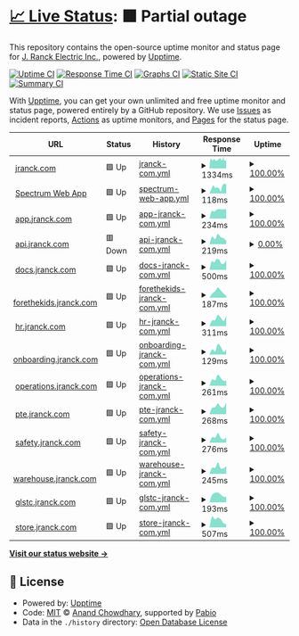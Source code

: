 # [📈 Live Status](https://j-ranck-electric.github.io/upptime): <!--live status--> **🟧 Partial outage**

This repository contains the open-source uptime monitor and status page for [J. Ranck Electric Inc.](https://jranck.com), powered by [Upptime](https://github.com/upptime/upptime).

[![Uptime CI](https://github.com/j-ranck-electric/upptime/workflows/Uptime%20CI/badge.svg)](https://github.com/j-ranck-electric/upptime/actions?query=workflow%3A%22Uptime+CI%22)
[![Response Time CI](https://github.com/j-ranck-electric/upptime/workflows/Response%20Time%20CI/badge.svg)](https://github.com/j-ranck-electric/upptime/actions?query=workflow%3A%22Response+Time+CI%22)
[![Graphs CI](https://github.com/j-ranck-electric/upptime/workflows/Graphs%20CI/badge.svg)](https://github.com/j-ranck-electric/upptime/actions?query=workflow%3A%22Graphs+CI%22)
[![Static Site CI](https://github.com/j-ranck-electric/upptime/workflows/Static%20Site%20CI/badge.svg)](https://github.com/j-ranck-electric/upptime/actions?query=workflow%3A%22Static+Site+CI%22)
[![Summary CI](https://github.com/j-ranck-electric/upptime/workflows/Summary%20CI/badge.svg)](https://github.com/j-ranck-electric/upptime/actions?query=workflow%3A%22Summary+CI%22)

With [Upptime](https://upptime.js.org), you can get your own unlimited and free uptime monitor and status page, powered entirely by a GitHub repository. We use [Issues](https://github.com/j-ranck-electric/upptime/issues) as incident reports, [Actions](https://github.com/j-ranck-electric/upptime/actions) as uptime monitors, and [Pages](https://j-ranck-electric.github.io/upptime) for the status page.

<!--start: status pages-->
<!-- This summary is generated by Upptime (https://github.com/upptime/upptime) -->
<!-- Do not edit this manually, your changes will be overwritten -->
<!-- prettier-ignore -->
| URL | Status | History | Response Time | Uptime |
| --- | ------ | ------- | ------------- | ------ |
| <img alt="" src="https://icons.duckduckgo.com/ip3/jranck.com.ico" height="13"> [jranck.com](https://jranck.com) | 🟩 Up | [jranck-com.yml](https://github.com/J-Ranck-Electric/uptime/commits/HEAD/history/jranck-com.yml) | <details><summary><img alt="Response time graph" src="./graphs/jranck-com/response-time-week.png" height="20"> 1334ms</summary><br><a href="https://j-ranck-electric.github.io/upptime/history/jranck-com"><img alt="Response time 1334" src="https://img.shields.io/endpoint?url=https%3A%2F%2Fraw.githubusercontent.com%2FJ-Ranck-Electric%2Fuptime%2FHEAD%2Fapi%2Fjranck-com%2Fresponse-time.json"></a><br><a href="https://j-ranck-electric.github.io/upptime/history/jranck-com"><img alt="24-hour response time 1334" src="https://img.shields.io/endpoint?url=https%3A%2F%2Fraw.githubusercontent.com%2FJ-Ranck-Electric%2Fuptime%2FHEAD%2Fapi%2Fjranck-com%2Fresponse-time-day.json"></a><br><a href="https://j-ranck-electric.github.io/upptime/history/jranck-com"><img alt="7-day response time 1334" src="https://img.shields.io/endpoint?url=https%3A%2F%2Fraw.githubusercontent.com%2FJ-Ranck-Electric%2Fuptime%2FHEAD%2Fapi%2Fjranck-com%2Fresponse-time-week.json"></a><br><a href="https://j-ranck-electric.github.io/upptime/history/jranck-com"><img alt="30-day response time 1334" src="https://img.shields.io/endpoint?url=https%3A%2F%2Fraw.githubusercontent.com%2FJ-Ranck-Electric%2Fuptime%2FHEAD%2Fapi%2Fjranck-com%2Fresponse-time-month.json"></a><br><a href="https://j-ranck-electric.github.io/upptime/history/jranck-com"><img alt="1-year response time 1334" src="https://img.shields.io/endpoint?url=https%3A%2F%2Fraw.githubusercontent.com%2FJ-Ranck-Electric%2Fuptime%2FHEAD%2Fapi%2Fjranck-com%2Fresponse-time-year.json"></a></details> | <details><summary><a href="https://j-ranck-electric.github.io/upptime/history/jranck-com">100.00%</a></summary><a href="https://j-ranck-electric.github.io/upptime/history/jranck-com"><img alt="All-time uptime 100.00%" src="https://img.shields.io/endpoint?url=https%3A%2F%2Fraw.githubusercontent.com%2FJ-Ranck-Electric%2Fuptime%2FHEAD%2Fapi%2Fjranck-com%2Fuptime.json"></a><br><a href="https://j-ranck-electric.github.io/upptime/history/jranck-com"><img alt="24-hour uptime 100.00%" src="https://img.shields.io/endpoint?url=https%3A%2F%2Fraw.githubusercontent.com%2FJ-Ranck-Electric%2Fuptime%2FHEAD%2Fapi%2Fjranck-com%2Fuptime-day.json"></a><br><a href="https://j-ranck-electric.github.io/upptime/history/jranck-com"><img alt="7-day uptime 100.00%" src="https://img.shields.io/endpoint?url=https%3A%2F%2Fraw.githubusercontent.com%2FJ-Ranck-Electric%2Fuptime%2FHEAD%2Fapi%2Fjranck-com%2Fuptime-week.json"></a><br><a href="https://j-ranck-electric.github.io/upptime/history/jranck-com"><img alt="30-day uptime 100.00%" src="https://img.shields.io/endpoint?url=https%3A%2F%2Fraw.githubusercontent.com%2FJ-Ranck-Electric%2Fuptime%2FHEAD%2Fapi%2Fjranck-com%2Fuptime-month.json"></a><br><a href="https://j-ranck-electric.github.io/upptime/history/jranck-com"><img alt="1-year uptime 100.00%" src="https://img.shields.io/endpoint?url=https%3A%2F%2Fraw.githubusercontent.com%2FJ-Ranck-Electric%2Fuptime%2FHEAD%2Fapi%2Fjranck-com%2Fuptime-year.json"></a></details>
| <img alt="" src="https://icons.duckduckgo.com/ip3/jranck.dexterchaney.com.ico" height="13"> [Spectrum Web App](https://jranck.dexterchaney.com) | 🟩 Up | [spectrum-web-app.yml](https://github.com/J-Ranck-Electric/uptime/commits/HEAD/history/spectrum-web-app.yml) | <details><summary><img alt="Response time graph" src="./graphs/spectrum-web-app/response-time-week.png" height="20"> 118ms</summary><br><a href="https://j-ranck-electric.github.io/upptime/history/spectrum-web-app"><img alt="Response time 118" src="https://img.shields.io/endpoint?url=https%3A%2F%2Fraw.githubusercontent.com%2FJ-Ranck-Electric%2Fuptime%2FHEAD%2Fapi%2Fspectrum-web-app%2Fresponse-time.json"></a><br><a href="https://j-ranck-electric.github.io/upptime/history/spectrum-web-app"><img alt="24-hour response time 118" src="https://img.shields.io/endpoint?url=https%3A%2F%2Fraw.githubusercontent.com%2FJ-Ranck-Electric%2Fuptime%2FHEAD%2Fapi%2Fspectrum-web-app%2Fresponse-time-day.json"></a><br><a href="https://j-ranck-electric.github.io/upptime/history/spectrum-web-app"><img alt="7-day response time 118" src="https://img.shields.io/endpoint?url=https%3A%2F%2Fraw.githubusercontent.com%2FJ-Ranck-Electric%2Fuptime%2FHEAD%2Fapi%2Fspectrum-web-app%2Fresponse-time-week.json"></a><br><a href="https://j-ranck-electric.github.io/upptime/history/spectrum-web-app"><img alt="30-day response time 118" src="https://img.shields.io/endpoint?url=https%3A%2F%2Fraw.githubusercontent.com%2FJ-Ranck-Electric%2Fuptime%2FHEAD%2Fapi%2Fspectrum-web-app%2Fresponse-time-month.json"></a><br><a href="https://j-ranck-electric.github.io/upptime/history/spectrum-web-app"><img alt="1-year response time 118" src="https://img.shields.io/endpoint?url=https%3A%2F%2Fraw.githubusercontent.com%2FJ-Ranck-Electric%2Fuptime%2FHEAD%2Fapi%2Fspectrum-web-app%2Fresponse-time-year.json"></a></details> | <details><summary><a href="https://j-ranck-electric.github.io/upptime/history/spectrum-web-app">100.00%</a></summary><a href="https://j-ranck-electric.github.io/upptime/history/spectrum-web-app"><img alt="All-time uptime 100.00%" src="https://img.shields.io/endpoint?url=https%3A%2F%2Fraw.githubusercontent.com%2FJ-Ranck-Electric%2Fuptime%2FHEAD%2Fapi%2Fspectrum-web-app%2Fuptime.json"></a><br><a href="https://j-ranck-electric.github.io/upptime/history/spectrum-web-app"><img alt="24-hour uptime 100.00%" src="https://img.shields.io/endpoint?url=https%3A%2F%2Fraw.githubusercontent.com%2FJ-Ranck-Electric%2Fuptime%2FHEAD%2Fapi%2Fspectrum-web-app%2Fuptime-day.json"></a><br><a href="https://j-ranck-electric.github.io/upptime/history/spectrum-web-app"><img alt="7-day uptime 100.00%" src="https://img.shields.io/endpoint?url=https%3A%2F%2Fraw.githubusercontent.com%2FJ-Ranck-Electric%2Fuptime%2FHEAD%2Fapi%2Fspectrum-web-app%2Fuptime-week.json"></a><br><a href="https://j-ranck-electric.github.io/upptime/history/spectrum-web-app"><img alt="30-day uptime 100.00%" src="https://img.shields.io/endpoint?url=https%3A%2F%2Fraw.githubusercontent.com%2FJ-Ranck-Electric%2Fuptime%2FHEAD%2Fapi%2Fspectrum-web-app%2Fuptime-month.json"></a><br><a href="https://j-ranck-electric.github.io/upptime/history/spectrum-web-app"><img alt="1-year uptime 100.00%" src="https://img.shields.io/endpoint?url=https%3A%2F%2Fraw.githubusercontent.com%2FJ-Ranck-Electric%2Fuptime%2FHEAD%2Fapi%2Fspectrum-web-app%2Fuptime-year.json"></a></details>
| <img alt="" src="https://icons.duckduckgo.com/ip3/app.jranck.com.ico" height="13"> [app.jranck.com](https://app.jranck.com) | 🟩 Up | [app-jranck-com.yml](https://github.com/J-Ranck-Electric/uptime/commits/HEAD/history/app-jranck-com.yml) | <details><summary><img alt="Response time graph" src="./graphs/app-jranck-com/response-time-week.png" height="20"> 234ms</summary><br><a href="https://j-ranck-electric.github.io/upptime/history/app-jranck-com"><img alt="Response time 234" src="https://img.shields.io/endpoint?url=https%3A%2F%2Fraw.githubusercontent.com%2FJ-Ranck-Electric%2Fuptime%2FHEAD%2Fapi%2Fapp-jranck-com%2Fresponse-time.json"></a><br><a href="https://j-ranck-electric.github.io/upptime/history/app-jranck-com"><img alt="24-hour response time 234" src="https://img.shields.io/endpoint?url=https%3A%2F%2Fraw.githubusercontent.com%2FJ-Ranck-Electric%2Fuptime%2FHEAD%2Fapi%2Fapp-jranck-com%2Fresponse-time-day.json"></a><br><a href="https://j-ranck-electric.github.io/upptime/history/app-jranck-com"><img alt="7-day response time 234" src="https://img.shields.io/endpoint?url=https%3A%2F%2Fraw.githubusercontent.com%2FJ-Ranck-Electric%2Fuptime%2FHEAD%2Fapi%2Fapp-jranck-com%2Fresponse-time-week.json"></a><br><a href="https://j-ranck-electric.github.io/upptime/history/app-jranck-com"><img alt="30-day response time 234" src="https://img.shields.io/endpoint?url=https%3A%2F%2Fraw.githubusercontent.com%2FJ-Ranck-Electric%2Fuptime%2FHEAD%2Fapi%2Fapp-jranck-com%2Fresponse-time-month.json"></a><br><a href="https://j-ranck-electric.github.io/upptime/history/app-jranck-com"><img alt="1-year response time 234" src="https://img.shields.io/endpoint?url=https%3A%2F%2Fraw.githubusercontent.com%2FJ-Ranck-Electric%2Fuptime%2FHEAD%2Fapi%2Fapp-jranck-com%2Fresponse-time-year.json"></a></details> | <details><summary><a href="https://j-ranck-electric.github.io/upptime/history/app-jranck-com">100.00%</a></summary><a href="https://j-ranck-electric.github.io/upptime/history/app-jranck-com"><img alt="All-time uptime 100.00%" src="https://img.shields.io/endpoint?url=https%3A%2F%2Fraw.githubusercontent.com%2FJ-Ranck-Electric%2Fuptime%2FHEAD%2Fapi%2Fapp-jranck-com%2Fuptime.json"></a><br><a href="https://j-ranck-electric.github.io/upptime/history/app-jranck-com"><img alt="24-hour uptime 100.00%" src="https://img.shields.io/endpoint?url=https%3A%2F%2Fraw.githubusercontent.com%2FJ-Ranck-Electric%2Fuptime%2FHEAD%2Fapi%2Fapp-jranck-com%2Fuptime-day.json"></a><br><a href="https://j-ranck-electric.github.io/upptime/history/app-jranck-com"><img alt="7-day uptime 100.00%" src="https://img.shields.io/endpoint?url=https%3A%2F%2Fraw.githubusercontent.com%2FJ-Ranck-Electric%2Fuptime%2FHEAD%2Fapi%2Fapp-jranck-com%2Fuptime-week.json"></a><br><a href="https://j-ranck-electric.github.io/upptime/history/app-jranck-com"><img alt="30-day uptime 100.00%" src="https://img.shields.io/endpoint?url=https%3A%2F%2Fraw.githubusercontent.com%2FJ-Ranck-Electric%2Fuptime%2FHEAD%2Fapi%2Fapp-jranck-com%2Fuptime-month.json"></a><br><a href="https://j-ranck-electric.github.io/upptime/history/app-jranck-com"><img alt="1-year uptime 100.00%" src="https://img.shields.io/endpoint?url=https%3A%2F%2Fraw.githubusercontent.com%2FJ-Ranck-Electric%2Fuptime%2FHEAD%2Fapi%2Fapp-jranck-com%2Fuptime-year.json"></a></details>
| <img alt="" src="https://icons.duckduckgo.com/ip3/api.jranck.com.ico" height="13"> [api.jranck.com](https://api.jranck.com) | 🟥 Down | [api-jranck-com.yml](https://github.com/J-Ranck-Electric/uptime/commits/HEAD/history/api-jranck-com.yml) | <details><summary><img alt="Response time graph" src="./graphs/api-jranck-com/response-time-week.png" height="20"> 219ms</summary><br><a href="https://j-ranck-electric.github.io/upptime/history/api-jranck-com"><img alt="Response time 219" src="https://img.shields.io/endpoint?url=https%3A%2F%2Fraw.githubusercontent.com%2FJ-Ranck-Electric%2Fuptime%2FHEAD%2Fapi%2Fapi-jranck-com%2Fresponse-time.json"></a><br><a href="https://j-ranck-electric.github.io/upptime/history/api-jranck-com"><img alt="24-hour response time 219" src="https://img.shields.io/endpoint?url=https%3A%2F%2Fraw.githubusercontent.com%2FJ-Ranck-Electric%2Fuptime%2FHEAD%2Fapi%2Fapi-jranck-com%2Fresponse-time-day.json"></a><br><a href="https://j-ranck-electric.github.io/upptime/history/api-jranck-com"><img alt="7-day response time 219" src="https://img.shields.io/endpoint?url=https%3A%2F%2Fraw.githubusercontent.com%2FJ-Ranck-Electric%2Fuptime%2FHEAD%2Fapi%2Fapi-jranck-com%2Fresponse-time-week.json"></a><br><a href="https://j-ranck-electric.github.io/upptime/history/api-jranck-com"><img alt="30-day response time 219" src="https://img.shields.io/endpoint?url=https%3A%2F%2Fraw.githubusercontent.com%2FJ-Ranck-Electric%2Fuptime%2FHEAD%2Fapi%2Fapi-jranck-com%2Fresponse-time-month.json"></a><br><a href="https://j-ranck-electric.github.io/upptime/history/api-jranck-com"><img alt="1-year response time 219" src="https://img.shields.io/endpoint?url=https%3A%2F%2Fraw.githubusercontent.com%2FJ-Ranck-Electric%2Fuptime%2FHEAD%2Fapi%2Fapi-jranck-com%2Fresponse-time-year.json"></a></details> | <details><summary><a href="https://j-ranck-electric.github.io/upptime/history/api-jranck-com">0.00%</a></summary><a href="https://j-ranck-electric.github.io/upptime/history/api-jranck-com"><img alt="All-time uptime 0.00%" src="https://img.shields.io/endpoint?url=https%3A%2F%2Fraw.githubusercontent.com%2FJ-Ranck-Electric%2Fuptime%2FHEAD%2Fapi%2Fapi-jranck-com%2Fuptime.json"></a><br><a href="https://j-ranck-electric.github.io/upptime/history/api-jranck-com"><img alt="24-hour uptime 0.00%" src="https://img.shields.io/endpoint?url=https%3A%2F%2Fraw.githubusercontent.com%2FJ-Ranck-Electric%2Fuptime%2FHEAD%2Fapi%2Fapi-jranck-com%2Fuptime-day.json"></a><br><a href="https://j-ranck-electric.github.io/upptime/history/api-jranck-com"><img alt="7-day uptime 0.00%" src="https://img.shields.io/endpoint?url=https%3A%2F%2Fraw.githubusercontent.com%2FJ-Ranck-Electric%2Fuptime%2FHEAD%2Fapi%2Fapi-jranck-com%2Fuptime-week.json"></a><br><a href="https://j-ranck-electric.github.io/upptime/history/api-jranck-com"><img alt="30-day uptime 0.00%" src="https://img.shields.io/endpoint?url=https%3A%2F%2Fraw.githubusercontent.com%2FJ-Ranck-Electric%2Fuptime%2FHEAD%2Fapi%2Fapi-jranck-com%2Fuptime-month.json"></a><br><a href="https://j-ranck-electric.github.io/upptime/history/api-jranck-com"><img alt="1-year uptime 0.00%" src="https://img.shields.io/endpoint?url=https%3A%2F%2Fraw.githubusercontent.com%2FJ-Ranck-Electric%2Fuptime%2FHEAD%2Fapi%2Fapi-jranck-com%2Fuptime-year.json"></a></details>
| <img alt="" src="https://icons.duckduckgo.com/ip3/docs.jranck.com.ico" height="13"> [docs.jranck.com](https://docs.jranck.com) | 🟩 Up | [docs-jranck-com.yml](https://github.com/J-Ranck-Electric/uptime/commits/HEAD/history/docs-jranck-com.yml) | <details><summary><img alt="Response time graph" src="./graphs/docs-jranck-com/response-time-week.png" height="20"> 500ms</summary><br><a href="https://j-ranck-electric.github.io/upptime/history/docs-jranck-com"><img alt="Response time 500" src="https://img.shields.io/endpoint?url=https%3A%2F%2Fraw.githubusercontent.com%2FJ-Ranck-Electric%2Fuptime%2FHEAD%2Fapi%2Fdocs-jranck-com%2Fresponse-time.json"></a><br><a href="https://j-ranck-electric.github.io/upptime/history/docs-jranck-com"><img alt="24-hour response time 500" src="https://img.shields.io/endpoint?url=https%3A%2F%2Fraw.githubusercontent.com%2FJ-Ranck-Electric%2Fuptime%2FHEAD%2Fapi%2Fdocs-jranck-com%2Fresponse-time-day.json"></a><br><a href="https://j-ranck-electric.github.io/upptime/history/docs-jranck-com"><img alt="7-day response time 500" src="https://img.shields.io/endpoint?url=https%3A%2F%2Fraw.githubusercontent.com%2FJ-Ranck-Electric%2Fuptime%2FHEAD%2Fapi%2Fdocs-jranck-com%2Fresponse-time-week.json"></a><br><a href="https://j-ranck-electric.github.io/upptime/history/docs-jranck-com"><img alt="30-day response time 500" src="https://img.shields.io/endpoint?url=https%3A%2F%2Fraw.githubusercontent.com%2FJ-Ranck-Electric%2Fuptime%2FHEAD%2Fapi%2Fdocs-jranck-com%2Fresponse-time-month.json"></a><br><a href="https://j-ranck-electric.github.io/upptime/history/docs-jranck-com"><img alt="1-year response time 500" src="https://img.shields.io/endpoint?url=https%3A%2F%2Fraw.githubusercontent.com%2FJ-Ranck-Electric%2Fuptime%2FHEAD%2Fapi%2Fdocs-jranck-com%2Fresponse-time-year.json"></a></details> | <details><summary><a href="https://j-ranck-electric.github.io/upptime/history/docs-jranck-com">100.00%</a></summary><a href="https://j-ranck-electric.github.io/upptime/history/docs-jranck-com"><img alt="All-time uptime 100.00%" src="https://img.shields.io/endpoint?url=https%3A%2F%2Fraw.githubusercontent.com%2FJ-Ranck-Electric%2Fuptime%2FHEAD%2Fapi%2Fdocs-jranck-com%2Fuptime.json"></a><br><a href="https://j-ranck-electric.github.io/upptime/history/docs-jranck-com"><img alt="24-hour uptime 100.00%" src="https://img.shields.io/endpoint?url=https%3A%2F%2Fraw.githubusercontent.com%2FJ-Ranck-Electric%2Fuptime%2FHEAD%2Fapi%2Fdocs-jranck-com%2Fuptime-day.json"></a><br><a href="https://j-ranck-electric.github.io/upptime/history/docs-jranck-com"><img alt="7-day uptime 100.00%" src="https://img.shields.io/endpoint?url=https%3A%2F%2Fraw.githubusercontent.com%2FJ-Ranck-Electric%2Fuptime%2FHEAD%2Fapi%2Fdocs-jranck-com%2Fuptime-week.json"></a><br><a href="https://j-ranck-electric.github.io/upptime/history/docs-jranck-com"><img alt="30-day uptime 100.00%" src="https://img.shields.io/endpoint?url=https%3A%2F%2Fraw.githubusercontent.com%2FJ-Ranck-Electric%2Fuptime%2FHEAD%2Fapi%2Fdocs-jranck-com%2Fuptime-month.json"></a><br><a href="https://j-ranck-electric.github.io/upptime/history/docs-jranck-com"><img alt="1-year uptime 100.00%" src="https://img.shields.io/endpoint?url=https%3A%2F%2Fraw.githubusercontent.com%2FJ-Ranck-Electric%2Fuptime%2FHEAD%2Fapi%2Fdocs-jranck-com%2Fuptime-year.json"></a></details>
| <img alt="" src="https://icons.duckduckgo.com/ip3/forethekids.jranck.com.ico" height="13"> [forethekids.jranck.com](https://forethekids.jranck.com) | 🟩 Up | [forethekids-jranck-com.yml](https://github.com/J-Ranck-Electric/uptime/commits/HEAD/history/forethekids-jranck-com.yml) | <details><summary><img alt="Response time graph" src="./graphs/forethekids-jranck-com/response-time-week.png" height="20"> 187ms</summary><br><a href="https://j-ranck-electric.github.io/upptime/history/forethekids-jranck-com"><img alt="Response time 187" src="https://img.shields.io/endpoint?url=https%3A%2F%2Fraw.githubusercontent.com%2FJ-Ranck-Electric%2Fuptime%2FHEAD%2Fapi%2Fforethekids-jranck-com%2Fresponse-time.json"></a><br><a href="https://j-ranck-electric.github.io/upptime/history/forethekids-jranck-com"><img alt="24-hour response time 187" src="https://img.shields.io/endpoint?url=https%3A%2F%2Fraw.githubusercontent.com%2FJ-Ranck-Electric%2Fuptime%2FHEAD%2Fapi%2Fforethekids-jranck-com%2Fresponse-time-day.json"></a><br><a href="https://j-ranck-electric.github.io/upptime/history/forethekids-jranck-com"><img alt="7-day response time 187" src="https://img.shields.io/endpoint?url=https%3A%2F%2Fraw.githubusercontent.com%2FJ-Ranck-Electric%2Fuptime%2FHEAD%2Fapi%2Fforethekids-jranck-com%2Fresponse-time-week.json"></a><br><a href="https://j-ranck-electric.github.io/upptime/history/forethekids-jranck-com"><img alt="30-day response time 187" src="https://img.shields.io/endpoint?url=https%3A%2F%2Fraw.githubusercontent.com%2FJ-Ranck-Electric%2Fuptime%2FHEAD%2Fapi%2Fforethekids-jranck-com%2Fresponse-time-month.json"></a><br><a href="https://j-ranck-electric.github.io/upptime/history/forethekids-jranck-com"><img alt="1-year response time 187" src="https://img.shields.io/endpoint?url=https%3A%2F%2Fraw.githubusercontent.com%2FJ-Ranck-Electric%2Fuptime%2FHEAD%2Fapi%2Fforethekids-jranck-com%2Fresponse-time-year.json"></a></details> | <details><summary><a href="https://j-ranck-electric.github.io/upptime/history/forethekids-jranck-com">100.00%</a></summary><a href="https://j-ranck-electric.github.io/upptime/history/forethekids-jranck-com"><img alt="All-time uptime 100.00%" src="https://img.shields.io/endpoint?url=https%3A%2F%2Fraw.githubusercontent.com%2FJ-Ranck-Electric%2Fuptime%2FHEAD%2Fapi%2Fforethekids-jranck-com%2Fuptime.json"></a><br><a href="https://j-ranck-electric.github.io/upptime/history/forethekids-jranck-com"><img alt="24-hour uptime 100.00%" src="https://img.shields.io/endpoint?url=https%3A%2F%2Fraw.githubusercontent.com%2FJ-Ranck-Electric%2Fuptime%2FHEAD%2Fapi%2Fforethekids-jranck-com%2Fuptime-day.json"></a><br><a href="https://j-ranck-electric.github.io/upptime/history/forethekids-jranck-com"><img alt="7-day uptime 100.00%" src="https://img.shields.io/endpoint?url=https%3A%2F%2Fraw.githubusercontent.com%2FJ-Ranck-Electric%2Fuptime%2FHEAD%2Fapi%2Fforethekids-jranck-com%2Fuptime-week.json"></a><br><a href="https://j-ranck-electric.github.io/upptime/history/forethekids-jranck-com"><img alt="30-day uptime 100.00%" src="https://img.shields.io/endpoint?url=https%3A%2F%2Fraw.githubusercontent.com%2FJ-Ranck-Electric%2Fuptime%2FHEAD%2Fapi%2Fforethekids-jranck-com%2Fuptime-month.json"></a><br><a href="https://j-ranck-electric.github.io/upptime/history/forethekids-jranck-com"><img alt="1-year uptime 100.00%" src="https://img.shields.io/endpoint?url=https%3A%2F%2Fraw.githubusercontent.com%2FJ-Ranck-Electric%2Fuptime%2FHEAD%2Fapi%2Fforethekids-jranck-com%2Fuptime-year.json"></a></details>
| <img alt="" src="https://icons.duckduckgo.com/ip3/hr.jranck.com.ico" height="13"> [hr.jranck.com](https://hr.jranck.com) | 🟩 Up | [hr-jranck-com.yml](https://github.com/J-Ranck-Electric/uptime/commits/HEAD/history/hr-jranck-com.yml) | <details><summary><img alt="Response time graph" src="./graphs/hr-jranck-com/response-time-week.png" height="20"> 311ms</summary><br><a href="https://j-ranck-electric.github.io/upptime/history/hr-jranck-com"><img alt="Response time 311" src="https://img.shields.io/endpoint?url=https%3A%2F%2Fraw.githubusercontent.com%2FJ-Ranck-Electric%2Fuptime%2FHEAD%2Fapi%2Fhr-jranck-com%2Fresponse-time.json"></a><br><a href="https://j-ranck-electric.github.io/upptime/history/hr-jranck-com"><img alt="24-hour response time 311" src="https://img.shields.io/endpoint?url=https%3A%2F%2Fraw.githubusercontent.com%2FJ-Ranck-Electric%2Fuptime%2FHEAD%2Fapi%2Fhr-jranck-com%2Fresponse-time-day.json"></a><br><a href="https://j-ranck-electric.github.io/upptime/history/hr-jranck-com"><img alt="7-day response time 311" src="https://img.shields.io/endpoint?url=https%3A%2F%2Fraw.githubusercontent.com%2FJ-Ranck-Electric%2Fuptime%2FHEAD%2Fapi%2Fhr-jranck-com%2Fresponse-time-week.json"></a><br><a href="https://j-ranck-electric.github.io/upptime/history/hr-jranck-com"><img alt="30-day response time 311" src="https://img.shields.io/endpoint?url=https%3A%2F%2Fraw.githubusercontent.com%2FJ-Ranck-Electric%2Fuptime%2FHEAD%2Fapi%2Fhr-jranck-com%2Fresponse-time-month.json"></a><br><a href="https://j-ranck-electric.github.io/upptime/history/hr-jranck-com"><img alt="1-year response time 311" src="https://img.shields.io/endpoint?url=https%3A%2F%2Fraw.githubusercontent.com%2FJ-Ranck-Electric%2Fuptime%2FHEAD%2Fapi%2Fhr-jranck-com%2Fresponse-time-year.json"></a></details> | <details><summary><a href="https://j-ranck-electric.github.io/upptime/history/hr-jranck-com">100.00%</a></summary><a href="https://j-ranck-electric.github.io/upptime/history/hr-jranck-com"><img alt="All-time uptime 100.00%" src="https://img.shields.io/endpoint?url=https%3A%2F%2Fraw.githubusercontent.com%2FJ-Ranck-Electric%2Fuptime%2FHEAD%2Fapi%2Fhr-jranck-com%2Fuptime.json"></a><br><a href="https://j-ranck-electric.github.io/upptime/history/hr-jranck-com"><img alt="24-hour uptime 100.00%" src="https://img.shields.io/endpoint?url=https%3A%2F%2Fraw.githubusercontent.com%2FJ-Ranck-Electric%2Fuptime%2FHEAD%2Fapi%2Fhr-jranck-com%2Fuptime-day.json"></a><br><a href="https://j-ranck-electric.github.io/upptime/history/hr-jranck-com"><img alt="7-day uptime 100.00%" src="https://img.shields.io/endpoint?url=https%3A%2F%2Fraw.githubusercontent.com%2FJ-Ranck-Electric%2Fuptime%2FHEAD%2Fapi%2Fhr-jranck-com%2Fuptime-week.json"></a><br><a href="https://j-ranck-electric.github.io/upptime/history/hr-jranck-com"><img alt="30-day uptime 100.00%" src="https://img.shields.io/endpoint?url=https%3A%2F%2Fraw.githubusercontent.com%2FJ-Ranck-Electric%2Fuptime%2FHEAD%2Fapi%2Fhr-jranck-com%2Fuptime-month.json"></a><br><a href="https://j-ranck-electric.github.io/upptime/history/hr-jranck-com"><img alt="1-year uptime 100.00%" src="https://img.shields.io/endpoint?url=https%3A%2F%2Fraw.githubusercontent.com%2FJ-Ranck-Electric%2Fuptime%2FHEAD%2Fapi%2Fhr-jranck-com%2Fuptime-year.json"></a></details>
| <img alt="" src="https://icons.duckduckgo.com/ip3/onboarding.jranck.com.ico" height="13"> [onboarding.jranck.com](https://onboarding.jranck.com) | 🟩 Up | [onboarding-jranck-com.yml](https://github.com/J-Ranck-Electric/uptime/commits/HEAD/history/onboarding-jranck-com.yml) | <details><summary><img alt="Response time graph" src="./graphs/onboarding-jranck-com/response-time-week.png" height="20"> 129ms</summary><br><a href="https://j-ranck-electric.github.io/upptime/history/onboarding-jranck-com"><img alt="Response time 129" src="https://img.shields.io/endpoint?url=https%3A%2F%2Fraw.githubusercontent.com%2FJ-Ranck-Electric%2Fuptime%2FHEAD%2Fapi%2Fonboarding-jranck-com%2Fresponse-time.json"></a><br><a href="https://j-ranck-electric.github.io/upptime/history/onboarding-jranck-com"><img alt="24-hour response time 129" src="https://img.shields.io/endpoint?url=https%3A%2F%2Fraw.githubusercontent.com%2FJ-Ranck-Electric%2Fuptime%2FHEAD%2Fapi%2Fonboarding-jranck-com%2Fresponse-time-day.json"></a><br><a href="https://j-ranck-electric.github.io/upptime/history/onboarding-jranck-com"><img alt="7-day response time 129" src="https://img.shields.io/endpoint?url=https%3A%2F%2Fraw.githubusercontent.com%2FJ-Ranck-Electric%2Fuptime%2FHEAD%2Fapi%2Fonboarding-jranck-com%2Fresponse-time-week.json"></a><br><a href="https://j-ranck-electric.github.io/upptime/history/onboarding-jranck-com"><img alt="30-day response time 129" src="https://img.shields.io/endpoint?url=https%3A%2F%2Fraw.githubusercontent.com%2FJ-Ranck-Electric%2Fuptime%2FHEAD%2Fapi%2Fonboarding-jranck-com%2Fresponse-time-month.json"></a><br><a href="https://j-ranck-electric.github.io/upptime/history/onboarding-jranck-com"><img alt="1-year response time 129" src="https://img.shields.io/endpoint?url=https%3A%2F%2Fraw.githubusercontent.com%2FJ-Ranck-Electric%2Fuptime%2FHEAD%2Fapi%2Fonboarding-jranck-com%2Fresponse-time-year.json"></a></details> | <details><summary><a href="https://j-ranck-electric.github.io/upptime/history/onboarding-jranck-com">100.00%</a></summary><a href="https://j-ranck-electric.github.io/upptime/history/onboarding-jranck-com"><img alt="All-time uptime 100.00%" src="https://img.shields.io/endpoint?url=https%3A%2F%2Fraw.githubusercontent.com%2FJ-Ranck-Electric%2Fuptime%2FHEAD%2Fapi%2Fonboarding-jranck-com%2Fuptime.json"></a><br><a href="https://j-ranck-electric.github.io/upptime/history/onboarding-jranck-com"><img alt="24-hour uptime 100.00%" src="https://img.shields.io/endpoint?url=https%3A%2F%2Fraw.githubusercontent.com%2FJ-Ranck-Electric%2Fuptime%2FHEAD%2Fapi%2Fonboarding-jranck-com%2Fuptime-day.json"></a><br><a href="https://j-ranck-electric.github.io/upptime/history/onboarding-jranck-com"><img alt="7-day uptime 100.00%" src="https://img.shields.io/endpoint?url=https%3A%2F%2Fraw.githubusercontent.com%2FJ-Ranck-Electric%2Fuptime%2FHEAD%2Fapi%2Fonboarding-jranck-com%2Fuptime-week.json"></a><br><a href="https://j-ranck-electric.github.io/upptime/history/onboarding-jranck-com"><img alt="30-day uptime 100.00%" src="https://img.shields.io/endpoint?url=https%3A%2F%2Fraw.githubusercontent.com%2FJ-Ranck-Electric%2Fuptime%2FHEAD%2Fapi%2Fonboarding-jranck-com%2Fuptime-month.json"></a><br><a href="https://j-ranck-electric.github.io/upptime/history/onboarding-jranck-com"><img alt="1-year uptime 100.00%" src="https://img.shields.io/endpoint?url=https%3A%2F%2Fraw.githubusercontent.com%2FJ-Ranck-Electric%2Fuptime%2FHEAD%2Fapi%2Fonboarding-jranck-com%2Fuptime-year.json"></a></details>
| <img alt="" src="https://icons.duckduckgo.com/ip3/operations.jranck.com.ico" height="13"> [operations.jranck.com](https://operations.jranck.com) | 🟩 Up | [operations-jranck-com.yml](https://github.com/J-Ranck-Electric/uptime/commits/HEAD/history/operations-jranck-com.yml) | <details><summary><img alt="Response time graph" src="./graphs/operations-jranck-com/response-time-week.png" height="20"> 261ms</summary><br><a href="https://j-ranck-electric.github.io/upptime/history/operations-jranck-com"><img alt="Response time 261" src="https://img.shields.io/endpoint?url=https%3A%2F%2Fraw.githubusercontent.com%2FJ-Ranck-Electric%2Fuptime%2FHEAD%2Fapi%2Foperations-jranck-com%2Fresponse-time.json"></a><br><a href="https://j-ranck-electric.github.io/upptime/history/operations-jranck-com"><img alt="24-hour response time 261" src="https://img.shields.io/endpoint?url=https%3A%2F%2Fraw.githubusercontent.com%2FJ-Ranck-Electric%2Fuptime%2FHEAD%2Fapi%2Foperations-jranck-com%2Fresponse-time-day.json"></a><br><a href="https://j-ranck-electric.github.io/upptime/history/operations-jranck-com"><img alt="7-day response time 261" src="https://img.shields.io/endpoint?url=https%3A%2F%2Fraw.githubusercontent.com%2FJ-Ranck-Electric%2Fuptime%2FHEAD%2Fapi%2Foperations-jranck-com%2Fresponse-time-week.json"></a><br><a href="https://j-ranck-electric.github.io/upptime/history/operations-jranck-com"><img alt="30-day response time 261" src="https://img.shields.io/endpoint?url=https%3A%2F%2Fraw.githubusercontent.com%2FJ-Ranck-Electric%2Fuptime%2FHEAD%2Fapi%2Foperations-jranck-com%2Fresponse-time-month.json"></a><br><a href="https://j-ranck-electric.github.io/upptime/history/operations-jranck-com"><img alt="1-year response time 261" src="https://img.shields.io/endpoint?url=https%3A%2F%2Fraw.githubusercontent.com%2FJ-Ranck-Electric%2Fuptime%2FHEAD%2Fapi%2Foperations-jranck-com%2Fresponse-time-year.json"></a></details> | <details><summary><a href="https://j-ranck-electric.github.io/upptime/history/operations-jranck-com">100.00%</a></summary><a href="https://j-ranck-electric.github.io/upptime/history/operations-jranck-com"><img alt="All-time uptime 100.00%" src="https://img.shields.io/endpoint?url=https%3A%2F%2Fraw.githubusercontent.com%2FJ-Ranck-Electric%2Fuptime%2FHEAD%2Fapi%2Foperations-jranck-com%2Fuptime.json"></a><br><a href="https://j-ranck-electric.github.io/upptime/history/operations-jranck-com"><img alt="24-hour uptime 100.00%" src="https://img.shields.io/endpoint?url=https%3A%2F%2Fraw.githubusercontent.com%2FJ-Ranck-Electric%2Fuptime%2FHEAD%2Fapi%2Foperations-jranck-com%2Fuptime-day.json"></a><br><a href="https://j-ranck-electric.github.io/upptime/history/operations-jranck-com"><img alt="7-day uptime 100.00%" src="https://img.shields.io/endpoint?url=https%3A%2F%2Fraw.githubusercontent.com%2FJ-Ranck-Electric%2Fuptime%2FHEAD%2Fapi%2Foperations-jranck-com%2Fuptime-week.json"></a><br><a href="https://j-ranck-electric.github.io/upptime/history/operations-jranck-com"><img alt="30-day uptime 100.00%" src="https://img.shields.io/endpoint?url=https%3A%2F%2Fraw.githubusercontent.com%2FJ-Ranck-Electric%2Fuptime%2FHEAD%2Fapi%2Foperations-jranck-com%2Fuptime-month.json"></a><br><a href="https://j-ranck-electric.github.io/upptime/history/operations-jranck-com"><img alt="1-year uptime 100.00%" src="https://img.shields.io/endpoint?url=https%3A%2F%2Fraw.githubusercontent.com%2FJ-Ranck-Electric%2Fuptime%2FHEAD%2Fapi%2Foperations-jranck-com%2Fuptime-year.json"></a></details>
| <img alt="" src="https://icons.duckduckgo.com/ip3/pte.jranck.com.ico" height="13"> [pte.jranck.com](https://pte.jranck.com) | 🟩 Up | [pte-jranck-com.yml](https://github.com/J-Ranck-Electric/uptime/commits/HEAD/history/pte-jranck-com.yml) | <details><summary><img alt="Response time graph" src="./graphs/pte-jranck-com/response-time-week.png" height="20"> 268ms</summary><br><a href="https://j-ranck-electric.github.io/upptime/history/pte-jranck-com"><img alt="Response time 268" src="https://img.shields.io/endpoint?url=https%3A%2F%2Fraw.githubusercontent.com%2FJ-Ranck-Electric%2Fuptime%2FHEAD%2Fapi%2Fpte-jranck-com%2Fresponse-time.json"></a><br><a href="https://j-ranck-electric.github.io/upptime/history/pte-jranck-com"><img alt="24-hour response time 268" src="https://img.shields.io/endpoint?url=https%3A%2F%2Fraw.githubusercontent.com%2FJ-Ranck-Electric%2Fuptime%2FHEAD%2Fapi%2Fpte-jranck-com%2Fresponse-time-day.json"></a><br><a href="https://j-ranck-electric.github.io/upptime/history/pte-jranck-com"><img alt="7-day response time 268" src="https://img.shields.io/endpoint?url=https%3A%2F%2Fraw.githubusercontent.com%2FJ-Ranck-Electric%2Fuptime%2FHEAD%2Fapi%2Fpte-jranck-com%2Fresponse-time-week.json"></a><br><a href="https://j-ranck-electric.github.io/upptime/history/pte-jranck-com"><img alt="30-day response time 268" src="https://img.shields.io/endpoint?url=https%3A%2F%2Fraw.githubusercontent.com%2FJ-Ranck-Electric%2Fuptime%2FHEAD%2Fapi%2Fpte-jranck-com%2Fresponse-time-month.json"></a><br><a href="https://j-ranck-electric.github.io/upptime/history/pte-jranck-com"><img alt="1-year response time 268" src="https://img.shields.io/endpoint?url=https%3A%2F%2Fraw.githubusercontent.com%2FJ-Ranck-Electric%2Fuptime%2FHEAD%2Fapi%2Fpte-jranck-com%2Fresponse-time-year.json"></a></details> | <details><summary><a href="https://j-ranck-electric.github.io/upptime/history/pte-jranck-com">100.00%</a></summary><a href="https://j-ranck-electric.github.io/upptime/history/pte-jranck-com"><img alt="All-time uptime 100.00%" src="https://img.shields.io/endpoint?url=https%3A%2F%2Fraw.githubusercontent.com%2FJ-Ranck-Electric%2Fuptime%2FHEAD%2Fapi%2Fpte-jranck-com%2Fuptime.json"></a><br><a href="https://j-ranck-electric.github.io/upptime/history/pte-jranck-com"><img alt="24-hour uptime 100.00%" src="https://img.shields.io/endpoint?url=https%3A%2F%2Fraw.githubusercontent.com%2FJ-Ranck-Electric%2Fuptime%2FHEAD%2Fapi%2Fpte-jranck-com%2Fuptime-day.json"></a><br><a href="https://j-ranck-electric.github.io/upptime/history/pte-jranck-com"><img alt="7-day uptime 100.00%" src="https://img.shields.io/endpoint?url=https%3A%2F%2Fraw.githubusercontent.com%2FJ-Ranck-Electric%2Fuptime%2FHEAD%2Fapi%2Fpte-jranck-com%2Fuptime-week.json"></a><br><a href="https://j-ranck-electric.github.io/upptime/history/pte-jranck-com"><img alt="30-day uptime 100.00%" src="https://img.shields.io/endpoint?url=https%3A%2F%2Fraw.githubusercontent.com%2FJ-Ranck-Electric%2Fuptime%2FHEAD%2Fapi%2Fpte-jranck-com%2Fuptime-month.json"></a><br><a href="https://j-ranck-electric.github.io/upptime/history/pte-jranck-com"><img alt="1-year uptime 100.00%" src="https://img.shields.io/endpoint?url=https%3A%2F%2Fraw.githubusercontent.com%2FJ-Ranck-Electric%2Fuptime%2FHEAD%2Fapi%2Fpte-jranck-com%2Fuptime-year.json"></a></details>
| <img alt="" src="https://icons.duckduckgo.com/ip3/safety.jranck.com.ico" height="13"> [safety.jranck.com](https://safety.jranck.com) | 🟩 Up | [safety-jranck-com.yml](https://github.com/J-Ranck-Electric/uptime/commits/HEAD/history/safety-jranck-com.yml) | <details><summary><img alt="Response time graph" src="./graphs/safety-jranck-com/response-time-week.png" height="20"> 276ms</summary><br><a href="https://j-ranck-electric.github.io/upptime/history/safety-jranck-com"><img alt="Response time 276" src="https://img.shields.io/endpoint?url=https%3A%2F%2Fraw.githubusercontent.com%2FJ-Ranck-Electric%2Fuptime%2FHEAD%2Fapi%2Fsafety-jranck-com%2Fresponse-time.json"></a><br><a href="https://j-ranck-electric.github.io/upptime/history/safety-jranck-com"><img alt="24-hour response time 276" src="https://img.shields.io/endpoint?url=https%3A%2F%2Fraw.githubusercontent.com%2FJ-Ranck-Electric%2Fuptime%2FHEAD%2Fapi%2Fsafety-jranck-com%2Fresponse-time-day.json"></a><br><a href="https://j-ranck-electric.github.io/upptime/history/safety-jranck-com"><img alt="7-day response time 276" src="https://img.shields.io/endpoint?url=https%3A%2F%2Fraw.githubusercontent.com%2FJ-Ranck-Electric%2Fuptime%2FHEAD%2Fapi%2Fsafety-jranck-com%2Fresponse-time-week.json"></a><br><a href="https://j-ranck-electric.github.io/upptime/history/safety-jranck-com"><img alt="30-day response time 276" src="https://img.shields.io/endpoint?url=https%3A%2F%2Fraw.githubusercontent.com%2FJ-Ranck-Electric%2Fuptime%2FHEAD%2Fapi%2Fsafety-jranck-com%2Fresponse-time-month.json"></a><br><a href="https://j-ranck-electric.github.io/upptime/history/safety-jranck-com"><img alt="1-year response time 276" src="https://img.shields.io/endpoint?url=https%3A%2F%2Fraw.githubusercontent.com%2FJ-Ranck-Electric%2Fuptime%2FHEAD%2Fapi%2Fsafety-jranck-com%2Fresponse-time-year.json"></a></details> | <details><summary><a href="https://j-ranck-electric.github.io/upptime/history/safety-jranck-com">100.00%</a></summary><a href="https://j-ranck-electric.github.io/upptime/history/safety-jranck-com"><img alt="All-time uptime 100.00%" src="https://img.shields.io/endpoint?url=https%3A%2F%2Fraw.githubusercontent.com%2FJ-Ranck-Electric%2Fuptime%2FHEAD%2Fapi%2Fsafety-jranck-com%2Fuptime.json"></a><br><a href="https://j-ranck-electric.github.io/upptime/history/safety-jranck-com"><img alt="24-hour uptime 100.00%" src="https://img.shields.io/endpoint?url=https%3A%2F%2Fraw.githubusercontent.com%2FJ-Ranck-Electric%2Fuptime%2FHEAD%2Fapi%2Fsafety-jranck-com%2Fuptime-day.json"></a><br><a href="https://j-ranck-electric.github.io/upptime/history/safety-jranck-com"><img alt="7-day uptime 100.00%" src="https://img.shields.io/endpoint?url=https%3A%2F%2Fraw.githubusercontent.com%2FJ-Ranck-Electric%2Fuptime%2FHEAD%2Fapi%2Fsafety-jranck-com%2Fuptime-week.json"></a><br><a href="https://j-ranck-electric.github.io/upptime/history/safety-jranck-com"><img alt="30-day uptime 100.00%" src="https://img.shields.io/endpoint?url=https%3A%2F%2Fraw.githubusercontent.com%2FJ-Ranck-Electric%2Fuptime%2FHEAD%2Fapi%2Fsafety-jranck-com%2Fuptime-month.json"></a><br><a href="https://j-ranck-electric.github.io/upptime/history/safety-jranck-com"><img alt="1-year uptime 100.00%" src="https://img.shields.io/endpoint?url=https%3A%2F%2Fraw.githubusercontent.com%2FJ-Ranck-Electric%2Fuptime%2FHEAD%2Fapi%2Fsafety-jranck-com%2Fuptime-year.json"></a></details>
| <img alt="" src="https://icons.duckduckgo.com/ip3/warehouse.jranck.com.ico" height="13"> [warehouse.jranck.com](https://warehouse.jranck.com) | 🟩 Up | [warehouse-jranck-com.yml](https://github.com/J-Ranck-Electric/uptime/commits/HEAD/history/warehouse-jranck-com.yml) | <details><summary><img alt="Response time graph" src="./graphs/warehouse-jranck-com/response-time-week.png" height="20"> 245ms</summary><br><a href="https://j-ranck-electric.github.io/upptime/history/warehouse-jranck-com"><img alt="Response time 245" src="https://img.shields.io/endpoint?url=https%3A%2F%2Fraw.githubusercontent.com%2FJ-Ranck-Electric%2Fuptime%2FHEAD%2Fapi%2Fwarehouse-jranck-com%2Fresponse-time.json"></a><br><a href="https://j-ranck-electric.github.io/upptime/history/warehouse-jranck-com"><img alt="24-hour response time 245" src="https://img.shields.io/endpoint?url=https%3A%2F%2Fraw.githubusercontent.com%2FJ-Ranck-Electric%2Fuptime%2FHEAD%2Fapi%2Fwarehouse-jranck-com%2Fresponse-time-day.json"></a><br><a href="https://j-ranck-electric.github.io/upptime/history/warehouse-jranck-com"><img alt="7-day response time 245" src="https://img.shields.io/endpoint?url=https%3A%2F%2Fraw.githubusercontent.com%2FJ-Ranck-Electric%2Fuptime%2FHEAD%2Fapi%2Fwarehouse-jranck-com%2Fresponse-time-week.json"></a><br><a href="https://j-ranck-electric.github.io/upptime/history/warehouse-jranck-com"><img alt="30-day response time 245" src="https://img.shields.io/endpoint?url=https%3A%2F%2Fraw.githubusercontent.com%2FJ-Ranck-Electric%2Fuptime%2FHEAD%2Fapi%2Fwarehouse-jranck-com%2Fresponse-time-month.json"></a><br><a href="https://j-ranck-electric.github.io/upptime/history/warehouse-jranck-com"><img alt="1-year response time 245" src="https://img.shields.io/endpoint?url=https%3A%2F%2Fraw.githubusercontent.com%2FJ-Ranck-Electric%2Fuptime%2FHEAD%2Fapi%2Fwarehouse-jranck-com%2Fresponse-time-year.json"></a></details> | <details><summary><a href="https://j-ranck-electric.github.io/upptime/history/warehouse-jranck-com">100.00%</a></summary><a href="https://j-ranck-electric.github.io/upptime/history/warehouse-jranck-com"><img alt="All-time uptime 100.00%" src="https://img.shields.io/endpoint?url=https%3A%2F%2Fraw.githubusercontent.com%2FJ-Ranck-Electric%2Fuptime%2FHEAD%2Fapi%2Fwarehouse-jranck-com%2Fuptime.json"></a><br><a href="https://j-ranck-electric.github.io/upptime/history/warehouse-jranck-com"><img alt="24-hour uptime 100.00%" src="https://img.shields.io/endpoint?url=https%3A%2F%2Fraw.githubusercontent.com%2FJ-Ranck-Electric%2Fuptime%2FHEAD%2Fapi%2Fwarehouse-jranck-com%2Fuptime-day.json"></a><br><a href="https://j-ranck-electric.github.io/upptime/history/warehouse-jranck-com"><img alt="7-day uptime 100.00%" src="https://img.shields.io/endpoint?url=https%3A%2F%2Fraw.githubusercontent.com%2FJ-Ranck-Electric%2Fuptime%2FHEAD%2Fapi%2Fwarehouse-jranck-com%2Fuptime-week.json"></a><br><a href="https://j-ranck-electric.github.io/upptime/history/warehouse-jranck-com"><img alt="30-day uptime 100.00%" src="https://img.shields.io/endpoint?url=https%3A%2F%2Fraw.githubusercontent.com%2FJ-Ranck-Electric%2Fuptime%2FHEAD%2Fapi%2Fwarehouse-jranck-com%2Fuptime-month.json"></a><br><a href="https://j-ranck-electric.github.io/upptime/history/warehouse-jranck-com"><img alt="1-year uptime 100.00%" src="https://img.shields.io/endpoint?url=https%3A%2F%2Fraw.githubusercontent.com%2FJ-Ranck-Electric%2Fuptime%2FHEAD%2Fapi%2Fwarehouse-jranck-com%2Fuptime-year.json"></a></details>
| <img alt="" src="https://icons.duckduckgo.com/ip3/glstc.jranck.com.ico" height="13"> [glstc.jranck.com](https://glstc.jranck.com) | 🟩 Up | [glstc-jranck-com.yml](https://github.com/J-Ranck-Electric/uptime/commits/HEAD/history/glstc-jranck-com.yml) | <details><summary><img alt="Response time graph" src="./graphs/glstc-jranck-com/response-time-week.png" height="20"> 193ms</summary><br><a href="https://j-ranck-electric.github.io/upptime/history/glstc-jranck-com"><img alt="Response time 193" src="https://img.shields.io/endpoint?url=https%3A%2F%2Fraw.githubusercontent.com%2FJ-Ranck-Electric%2Fuptime%2FHEAD%2Fapi%2Fglstc-jranck-com%2Fresponse-time.json"></a><br><a href="https://j-ranck-electric.github.io/upptime/history/glstc-jranck-com"><img alt="24-hour response time 193" src="https://img.shields.io/endpoint?url=https%3A%2F%2Fraw.githubusercontent.com%2FJ-Ranck-Electric%2Fuptime%2FHEAD%2Fapi%2Fglstc-jranck-com%2Fresponse-time-day.json"></a><br><a href="https://j-ranck-electric.github.io/upptime/history/glstc-jranck-com"><img alt="7-day response time 193" src="https://img.shields.io/endpoint?url=https%3A%2F%2Fraw.githubusercontent.com%2FJ-Ranck-Electric%2Fuptime%2FHEAD%2Fapi%2Fglstc-jranck-com%2Fresponse-time-week.json"></a><br><a href="https://j-ranck-electric.github.io/upptime/history/glstc-jranck-com"><img alt="30-day response time 193" src="https://img.shields.io/endpoint?url=https%3A%2F%2Fraw.githubusercontent.com%2FJ-Ranck-Electric%2Fuptime%2FHEAD%2Fapi%2Fglstc-jranck-com%2Fresponse-time-month.json"></a><br><a href="https://j-ranck-electric.github.io/upptime/history/glstc-jranck-com"><img alt="1-year response time 193" src="https://img.shields.io/endpoint?url=https%3A%2F%2Fraw.githubusercontent.com%2FJ-Ranck-Electric%2Fuptime%2FHEAD%2Fapi%2Fglstc-jranck-com%2Fresponse-time-year.json"></a></details> | <details><summary><a href="https://j-ranck-electric.github.io/upptime/history/glstc-jranck-com">100.00%</a></summary><a href="https://j-ranck-electric.github.io/upptime/history/glstc-jranck-com"><img alt="All-time uptime 100.00%" src="https://img.shields.io/endpoint?url=https%3A%2F%2Fraw.githubusercontent.com%2FJ-Ranck-Electric%2Fuptime%2FHEAD%2Fapi%2Fglstc-jranck-com%2Fuptime.json"></a><br><a href="https://j-ranck-electric.github.io/upptime/history/glstc-jranck-com"><img alt="24-hour uptime 100.00%" src="https://img.shields.io/endpoint?url=https%3A%2F%2Fraw.githubusercontent.com%2FJ-Ranck-Electric%2Fuptime%2FHEAD%2Fapi%2Fglstc-jranck-com%2Fuptime-day.json"></a><br><a href="https://j-ranck-electric.github.io/upptime/history/glstc-jranck-com"><img alt="7-day uptime 100.00%" src="https://img.shields.io/endpoint?url=https%3A%2F%2Fraw.githubusercontent.com%2FJ-Ranck-Electric%2Fuptime%2FHEAD%2Fapi%2Fglstc-jranck-com%2Fuptime-week.json"></a><br><a href="https://j-ranck-electric.github.io/upptime/history/glstc-jranck-com"><img alt="30-day uptime 100.00%" src="https://img.shields.io/endpoint?url=https%3A%2F%2Fraw.githubusercontent.com%2FJ-Ranck-Electric%2Fuptime%2FHEAD%2Fapi%2Fglstc-jranck-com%2Fuptime-month.json"></a><br><a href="https://j-ranck-electric.github.io/upptime/history/glstc-jranck-com"><img alt="1-year uptime 100.00%" src="https://img.shields.io/endpoint?url=https%3A%2F%2Fraw.githubusercontent.com%2FJ-Ranck-Electric%2Fuptime%2FHEAD%2Fapi%2Fglstc-jranck-com%2Fuptime-year.json"></a></details>
| <img alt="" src="https://icons.duckduckgo.com/ip3/store.jranck.com.ico" height="13"> [store.jranck.com](https://store.jranck.com) | 🟩 Up | [store-jranck-com.yml](https://github.com/J-Ranck-Electric/uptime/commits/HEAD/history/store-jranck-com.yml) | <details><summary><img alt="Response time graph" src="./graphs/store-jranck-com/response-time-week.png" height="20"> 507ms</summary><br><a href="https://j-ranck-electric.github.io/upptime/history/store-jranck-com"><img alt="Response time 507" src="https://img.shields.io/endpoint?url=https%3A%2F%2Fraw.githubusercontent.com%2FJ-Ranck-Electric%2Fuptime%2FHEAD%2Fapi%2Fstore-jranck-com%2Fresponse-time.json"></a><br><a href="https://j-ranck-electric.github.io/upptime/history/store-jranck-com"><img alt="24-hour response time 507" src="https://img.shields.io/endpoint?url=https%3A%2F%2Fraw.githubusercontent.com%2FJ-Ranck-Electric%2Fuptime%2FHEAD%2Fapi%2Fstore-jranck-com%2Fresponse-time-day.json"></a><br><a href="https://j-ranck-electric.github.io/upptime/history/store-jranck-com"><img alt="7-day response time 507" src="https://img.shields.io/endpoint?url=https%3A%2F%2Fraw.githubusercontent.com%2FJ-Ranck-Electric%2Fuptime%2FHEAD%2Fapi%2Fstore-jranck-com%2Fresponse-time-week.json"></a><br><a href="https://j-ranck-electric.github.io/upptime/history/store-jranck-com"><img alt="30-day response time 507" src="https://img.shields.io/endpoint?url=https%3A%2F%2Fraw.githubusercontent.com%2FJ-Ranck-Electric%2Fuptime%2FHEAD%2Fapi%2Fstore-jranck-com%2Fresponse-time-month.json"></a><br><a href="https://j-ranck-electric.github.io/upptime/history/store-jranck-com"><img alt="1-year response time 507" src="https://img.shields.io/endpoint?url=https%3A%2F%2Fraw.githubusercontent.com%2FJ-Ranck-Electric%2Fuptime%2FHEAD%2Fapi%2Fstore-jranck-com%2Fresponse-time-year.json"></a></details> | <details><summary><a href="https://j-ranck-electric.github.io/upptime/history/store-jranck-com">100.00%</a></summary><a href="https://j-ranck-electric.github.io/upptime/history/store-jranck-com"><img alt="All-time uptime 100.00%" src="https://img.shields.io/endpoint?url=https%3A%2F%2Fraw.githubusercontent.com%2FJ-Ranck-Electric%2Fuptime%2FHEAD%2Fapi%2Fstore-jranck-com%2Fuptime.json"></a><br><a href="https://j-ranck-electric.github.io/upptime/history/store-jranck-com"><img alt="24-hour uptime 100.00%" src="https://img.shields.io/endpoint?url=https%3A%2F%2Fraw.githubusercontent.com%2FJ-Ranck-Electric%2Fuptime%2FHEAD%2Fapi%2Fstore-jranck-com%2Fuptime-day.json"></a><br><a href="https://j-ranck-electric.github.io/upptime/history/store-jranck-com"><img alt="7-day uptime 100.00%" src="https://img.shields.io/endpoint?url=https%3A%2F%2Fraw.githubusercontent.com%2FJ-Ranck-Electric%2Fuptime%2FHEAD%2Fapi%2Fstore-jranck-com%2Fuptime-week.json"></a><br><a href="https://j-ranck-electric.github.io/upptime/history/store-jranck-com"><img alt="30-day uptime 100.00%" src="https://img.shields.io/endpoint?url=https%3A%2F%2Fraw.githubusercontent.com%2FJ-Ranck-Electric%2Fuptime%2FHEAD%2Fapi%2Fstore-jranck-com%2Fuptime-month.json"></a><br><a href="https://j-ranck-electric.github.io/upptime/history/store-jranck-com"><img alt="1-year uptime 100.00%" src="https://img.shields.io/endpoint?url=https%3A%2F%2Fraw.githubusercontent.com%2FJ-Ranck-Electric%2Fuptime%2FHEAD%2Fapi%2Fstore-jranck-com%2Fuptime-year.json"></a></details>

<!--end: status pages-->

[**Visit our status website →**](https://j-ranck-electric.github.io/upptime)

## 📄 License

- Powered by: [Upptime](https://github.com/upptime/upptime)
- Code: [MIT](./LICENSE) © [Anand Chowdhary](https://anandchowdhary.com), supported by [Pabio](https://pabio.com)
- Data in the `./history` directory: [Open Database License](https://opendatacommons.org/licenses/odbl/1-0/)
